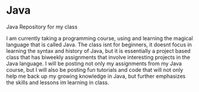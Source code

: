 # Java
Java Repository for my class
 
 I am currently taking a programming course, using and learning the magical language that is called Java. The class isnt for beginners, it doesnt focus in learning the syntax and history of Java, but it is essentially a project based class that has biweekly assignments that involve interesting projects in the Java language. I will be posting not only my assignments from my Java course, but I will also be posting fun tutorials and code that will not only help me back up my growing knowledge in Java, but further emphasizes the skills and lessons im learning in class. 

